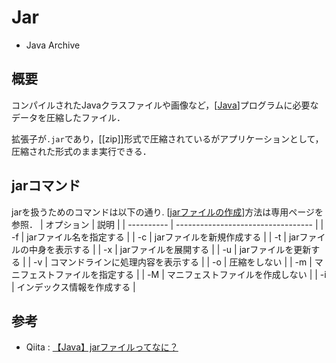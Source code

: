# Jar
- Java Archive

## 概要
コンパイルされたJavaクラスファイルや画像など，[[Java]]プログラムに必要なデータを圧縮したファイル．

拡張子が`.jar`であり，[[zip]]形式で圧縮されているがアプリケーションとして，圧縮された形式のまま実行できる．

## jarコマンド
jarを扱うためのコマンドは以下の通り. [[jarファイルの作成]]方法は専用ページを参照．
| オプション | 説明                               |
| ---------- | ---------------------------------- |
| -f         | jarファイル名を指定する            |
| -c         | jarファイルを新規作成する          |
| -t         | jarファイルの中身を表示する        |
| -x         | jarファイルを展開する              |
| -u         | jarファイルを更新する              |
| -v         | コマンドラインに処理内容を表示する |
| -o         | 圧縮をしない                       |
| -m         | マニフェストファイルを指定する     |
| -M         | マニフェストファイルを作成しない   |
| -i         | インデックス情報を作成する         |


## 参考
- Qiita : [【Java】jarファイルってなに？](https://qiita.com/mzmz__02/items/a5ac878fe512be960836)


[//begin]: # "Autogenerated link references for markdown compatibility"
[Java]: Java.md "Java"
[jarファイルの作成]: jar%E3%83%95%E3%82%A1%E3%82%A4%E3%83%AB%E3%81%AE%E4%BD%9C%E6%88%90.md "jarファイルの作成"
[//end]: # "Autogenerated link references"